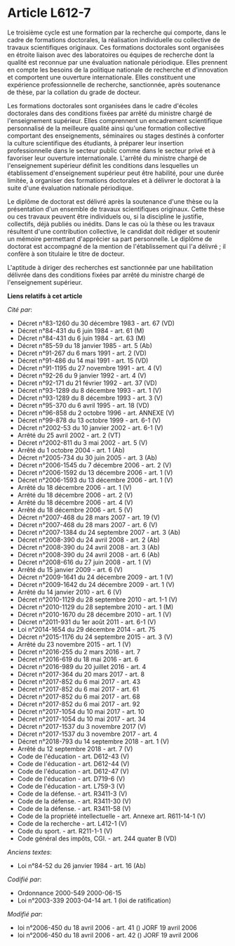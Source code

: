# Article L612-7

Le troisième cycle est une formation par la recherche qui comporte, dans le cadre de formations doctorales, la réalisation
individuelle ou collective de travaux scientifiques originaux. Ces formations doctorales sont organisées en étroite liaison
avec des laboratoires ou équipes de recherche dont la qualité est reconnue par une évaluation nationale périodique. Elles
prennent en compte les besoins de la politique nationale de recherche et d'innovation et comportent une ouverture
internationale. Elles constituent une expérience professionnelle de recherche, sanctionnée, après soutenance de thèse, par la
collation du grade de docteur.

Les formations doctorales sont organisées dans le cadre d'écoles doctorales dans des conditions fixées par arrêté du ministre
chargé de l'enseignement supérieur. Elles comprennent un encadrement scientifique personnalisé de la meilleure qualité ainsi
qu'une formation collective comportant des enseignements, séminaires ou stages destinés à conforter la culture scientifique
des étudiants, à préparer leur insertion professionnelle dans le secteur public comme dans le secteur privé et à favoriser
leur ouverture internationale. L'arrêté du ministre chargé de l'enseignement supérieur définit les conditions dans lesquelles
un établissement d'enseignement supérieur peut être habilité, pour une durée limitée, à organiser des formations doctorales
et à délivrer le doctorat à la suite d'une évaluation nationale périodique.

Le diplôme de doctorat est délivré après la soutenance d'une thèse ou la présentation d'un ensemble de travaux scientifiques
originaux. Cette thèse ou ces travaux peuvent être individuels ou, si la discipline le justifie, collectifs, déjà publiés ou
inédits. Dans le cas où la thèse ou les travaux résultent d'une contribution collective, le candidat doit rédiger et soutenir
un mémoire permettant d'apprécier sa part personnelle. Le diplôme de doctorat est accompagné de la mention de l'établissement
qui l'a délivré ; il confère à son titulaire le titre de docteur.

L'aptitude à diriger des recherches est sanctionnée par une habilitation délivrée dans des conditions fixées par arrêté du
ministre chargé de l'enseignement supérieur.

**Liens relatifs à cet article**

_Cité par_:

  - Décret n°83-1260 du 30 décembre 1983 - art. 67 (VD)
  - Décret n°84-431 du 6 juin 1984 - art. 61 (M)
  - Décret n°84-431 du 6 juin 1984 - art. 63 (M)
  - Décret n°85-59 du 18 janvier 1985 - art. 5 (Ab)
  - Décret n°91-267 du 6 mars 1991 - art. 2 (VD)
  - Décret n°91-486 du 14 mai 1991 - art. 15 (VD)
  - Décret n°91-1195 du 27 novembre 1991 - art. 4 (V)
  - Décret n°92-26 du 9 janvier 1992 - art. 4 (V)
  - Décret n°92-171 du 21 février 1992 - art. 37 (VD)
  - Décret n°93-1289 du 8 décembre 1993 - art. 1 (V)
  - Décret n°93-1289 du 8 décembre 1993 - art. 3 (V)
  - Décret n°95-370 du 6 avril 1995 - art. 18 (VD)
  - Décret n°96-858 du 2 octobre 1996 - art. ANNEXE (V)
  - Décret n°99-878 du 13 octobre 1999 - art. 6-1 (V)
  - Décret n°2002-53 du 10 janvier 2002 - art. 6-1 (V)
  - Arrêté du 25 avril 2002 - art. 2 (VT)
  - Décret n°2002-811 du 3 mai 2002 - art. 5 (V)
  - Arrêté du 1 octobre 2004 - art. 1 (Ab)
  - Décret n°2005-734 du 30 juin 2005 - art. 3 (Ab)
  - Décret n°2006-1545 du 7 décembre 2006 - art. 2 (V)
  - Décret n°2006-1592 du 13 décembre 2006 - art. 1 (V)
  - Décret n°2006-1593 du 13 décembre 2006 - art. 1 (V)
  - Arrêté du 18 décembre 2006 - art. 1 (V)
  - Arrêté du 18 décembre 2006 - art. 2 (V)
  - Arrêté du 18 décembre 2006 - art. 4 (V)
  - Arrêté du 18 décembre 2006 - art. 5 (V)
  - Décret n°2007-468 du 28 mars 2007 - art. 19 (V)
  - Décret n°2007-468 du 28 mars 2007 - art. 6 (V)
  - Décret n°2007-1384 du 24 septembre 2007 - art. 3 (Ab)
  - Décret n°2008-390 du 24 avril 2008 - art. 2 (Ab)
  - Décret n°2008-390 du 24 avril 2008 - art. 3 (Ab)
  - Décret n°2008-390 du 24 avril 2008 - art. 6 (Ab)
  - Décret n°2008-616 du 27 juin 2008 - art. 1 (V)
  - Arrêté du 15 janvier 2009 - art. 6 (V)
  - Décret n°2009-1641 du 24 décembre 2009 - art. 1 (V)
  - Décret n°2009-1642 du 24 décembre 2009 - art. 1 (V)
  - Arrêté du 14 janvier 2010 - art. 6 (V)
  - Décret n°2010-1129 du 28 septembre 2010 - art. 1-1 (V)
  - Décret n°2010-1129 du 28 septembre 2010 - art. 1 (M)
  - Décret n°2010-1670 du 28 décembre 2010 - art. 1 (V)
  - Décret n°2011-931 du 1er août 2011 - art. 6-1 (V)
  - Loi n°2014-1654 du 29 décembre 2014 - art. 75
  - Décret n°2015-1176 du 24 septembre 2015 - art. 3 (V)
  - Arrêté du 23 novembre 2015 - art. 1 (V)
  - Décret n°2016-255 du 2 mars 2016 - art. 7
  - Décret n°2016-619 du 18 mai 2016 - art. 6
  - Décret n°2016-989 du 20 juillet 2016 - art. 4
  - Décret n°2017-364 du 20 mars 2017 - art. 8
  - Décret n°2017-852 du 6 mai 2017 - art. 43
  - Décret n°2017-852 du 6 mai 2017 - art. 61
  - Décret n°2017-852 du 6 mai 2017 - art. 68
  - Décret n°2017-852 du 6 mai 2017 - art. 92
  - Décret n°2017-1054 du 10 mai 2017 - art. 10
  - Décret n°2017-1054 du 10 mai 2017 - art. 34
  - Décret n°2017-1537 du 3 novembre 2017 (V)
  - Décret n°2017-1537 du 3 novembre 2017 - art. 4
  - Décret n°2018-793 du 14 septembre 2018 - art. 1 (V)
  - Arrêté du 12 septembre 2018 - art. 7 (V)
  - Code de l'éducation - art. D612-43 (V)
  - Code de l'éducation - art. D612-44 (V)
  - Code de l'éducation - art. D612-47 (V)
  - Code de l'éducation - art. D719-6 (V)
  - Code de l'éducation - art. L759-3 (V)
  - Code de la défense. - art. R3411-3 (V)
  - Code de la défense. - art. R3411-30 (V)
  - Code de la défense. - art. R3411-58 (V)
  - Code de la propriété intellectuelle - art. Annexe art. R611-14-1 (V)
  - Code de la recherche - art. L412-1 (V)
  - Code du sport. - art. R211-1-1 (V)
  - Code général des impôts, CGI. - art. 244 quater B (VD)

_Anciens textes_:

  - Loi n°84-52 du 26 janvier 1984 - art. 16 (Ab)

_Codifié par_:

  - Ordonnance 2000-549 2000-06-15
  - Loi n°2003-339 2003-04-14 art. 1 (loi de ratification)

_Modifié par_:

  - loi n°2006-450 du 18 avril 2006 - art. 41 () JORF 19 avril 2006
  - loi n°2006-450 du 18 avril 2006 - art. 42 () JORF 19 avril 2006
